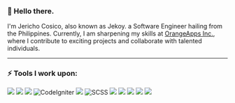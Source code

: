 ### 👋 Hello there.

I'm Jericho Cosico, also known as Jekoy. a Software Engineer hailing from the Philippines. Currently, I am sharpening my skills at [OrangeApps Inc.](https://orangeapps.ph/), where I contribute to exciting projects and collaborate with talented individuals.

------------------------------------------- 

### ⚡ Tools I work upon:

<img src="https://img.shields.io/badge/html5-%23E34F26.svg?style=for-the-badge&logo=html5&logoColor=white"> <img src="https://img.shields.io/badge/-PHP-777BB4?style=for-the-badge&logo=php&logoColor=white"> <img src="https://img.shields.io/badge/-Laravel-FF2D20?style=for-the-badge&logo=laravel&logoColor=white"> <img src="https://img.shields.io/badge/-CodeIgniter-EF4223?style=for-the-badge&logo=codeigniter&logoColor=white" alt="CodeIgniter"> <img src="https://img.shields.io/badge/css3%20-%2314354C.svg?&style=for-the-badge&logo=css3&logoColor=white"> <img src="https://img.shields.io/badge/-SCSS-CC6699?style=for-the-badge&logo=Sass&logoColor=white" alt="SCSS"> <img src="https://img.shields.io/badge/javascript%20-%23323330.svg?&style=for-the-badge&logo=javascript&logoColor=%23F7DF1E"> <img src="https://img.shields.io/badge/-jQuery-0769AD?style=for-the-badge&logo=jquery&logoColor=white"> <img src="https://img.shields.io/badge/-VueJS-4FC08D?style=for-the-badge&logo=vue.js&logoColor=white"> <img src="https://img.shields.io/badge/-NodeJS-339933?style=for-the-badge&logo=Node.js&logoColor=white"> <img src="https://img.shields.io/badge/-Git-F05032?style=for-the-badge&logo=git&logoColor=white"> 
